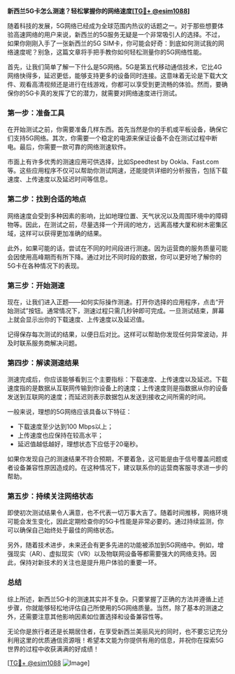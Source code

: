 **新西兰5G卡怎么测速？轻松掌握你的网络速度[[TG💪+ @esim1088](https://t.me/s/esim1088)]**

随着科技的发展，5G网络已经成为全球范围内热议的话题之一。对于那些想要体验高速网络的用户来说，新西兰的5G服务无疑是一个非常吸引人的选择。不过，如果你刚刚入手了一张新西兰的5G SIM卡，你可能会好奇：到底如何测试我的网络速度呢？别急，这篇文章将手把手教你如何轻松测量你的5G网络性能。

首先，让我们简单了解一下什么是5G网络。5G是第五代移动通信技术，它比4G网络快得多，延迟更低，能够支持更多的设备同时连接。这意味着无论是下载大文件、观看高清视频还是进行在线游戏，你都可以享受到更流畅的体验。然而，要确保你的5G卡真的发挥了它的潜力，就需要对网络速度进行测试。

### **第一步：准备工具**

在开始测试之前，你需要准备几样东西。首先当然是你的手机或平板设备，确保它们支持5G网络。其次，你需要一个稳定的电源来保证设备不会在测试过程中断电。最后，你需要一款可靠的网络测速软件。

市面上有许多优秀的测速应用可供选择，比如Speedtest by Ookla、Fast.com等。这些应用程序不仅可以帮助你测试网速，还能提供详细的分析报告，包括下载速度、上传速度以及延迟时间等信息。

### **第二步：找到合适的地点**

网络速度会受到多种因素的影响，比如地理位置、天气状况以及周围环境中的障碍物等。因此，在测试之前，尽量选择一个开阔的地方，远离高楼大厦和树木密集区域，这样可以获得更加准确的结果。

此外，如果可能的话，尝试在不同的时间段进行测速。因为运营商的服务质量可能会因使用高峰期而有所下降。通过对比不同时段的数据，你可以更好地了解你的5G卡在各种情况下的表现。

### **第三步：开始测速**

现在，让我们进入正题——如何实际操作测速。打开你选择的应用程序，点击“开始测试”按钮。通常情况下，测速过程只需几秒钟即可完成。一旦测试结束，屏幕上就会显示出你的下载速度、上传速度以及延迟值。

记得保存每次测试的结果，以便日后对比。这样可以帮助你发现任何异常波动，并及时联系服务商解决问题。

### **第四步：解读测速结果**

测速完成后，你应该能够看到三个主要指标：下载速度、上传速度以及延迟。下载速度指的是数据从互联网传输到你设备上的速度；上传速度则是指数据从你的设备发送到互联网的速度；而延迟则表示数据包从发送到接收之间所需的时间。

一般来说，理想的5G网络应该具备以下特征：
- 下载速度至少达到100 Mbps以上；
- 上传速度也应保持在较高水平；
- 延迟值越低越好，理想状态下应低于20毫秒。

如果你发现自己的测速结果不符合预期，不要着急，这可能是由于信号覆盖问题或者设备兼容性原因造成的。在这种情况下，建议联系你的运营商客服寻求进一步的帮助。

### **第五步：持续关注网络状态**

即使初次测试结果令人满意，也不代表一切万事大吉了。随着时间推移，网络环境可能会发生变化，因此定期检查你的5G卡性能是非常必要的。通过持续监测，你可以确保自己始终处于最佳的网络状态。

另外，随着技术进步，未来还会有更多先进的功能被添加到5G网络中。例如，增强现实（AR）、虚拟现实（VR）以及物联网设备等都需要强大的网络支持。因此，保持对新技术的关注也是提升用户体验的重要一环。

### **总结**

综上所述，新西兰5G卡的测速其实并不复杂。只要掌握了正确的方法并遵循上述步骤，你就能够轻松地评估自己所使用的5G网络质量。当然，除了基本的测速之外，还需要注意其他影响因素如位置选择和设备兼容性等。

无论你是旅行者还是长期居住者，在享受新西兰美丽风光的同时，也不要忘记充分利用这里的优质通信资源哦！希望本文能为你提供有用的信息，并祝你在探索5G世界的过程中收获满满的好成绩！

[[TG💪+ @esim1088](https://t.me/s/esim1088) ![Image](https://i.postimg.cc/4NQfJmqS/Snipaste-2025-05-13-00-14-12.png)]